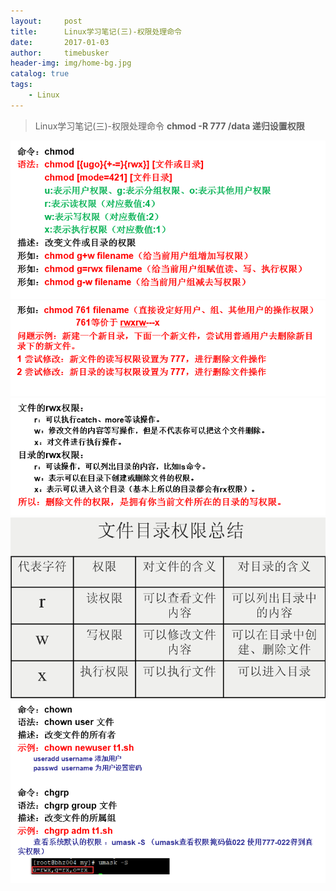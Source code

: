 ```yaml
---
layout:     post
title:      Linux学习笔记(三)-权限处理命令
date:       2017-01-03
author:     timebusker
header-img: img/home-bg.jpg
catalog: true
tags:
    - Linux
---
```


> Linux学习笔记(三)-权限处理命令
> **chmod -R 777 /data    递归设置权限**

![image](img/older/liunx/2/1.png)  
![image](img/older/liunx/2/2.png)  
![image](img/older/liunx/2/3.png)  
![image](img/older/liunx/2/4.png)  
![image](img/older/liunx/2/5.png)  
